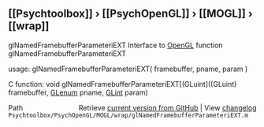 ## [[Psychtoolbox]] &#8250; [[PsychOpenGL]] &#8250; [[MOGL]] &#8250; [[wrap]]

glNamedFramebufferParameteriEXT  Interface to [OpenGL](OpenGL) function glNamedFramebufferParameteriEXT  
  
usage:  glNamedFramebufferParameteriEXT( framebuffer, pname, param )  
  
C function:  void glNamedFramebufferParameteriEXT[(GLuint]((GLuint) framebuffer, [GLenum](GLenum) pname, [GLint](GLint) param)  




<div class="code_header" style="text-align:right;">
  <span style="float:left;">Path&nbsp;&nbsp;</span> <span class="counter">Retrieve <a href=
  "https://raw.github.com/Psychtoolbox-3/Psychtoolbox-3/beta/Psychtoolbox/PsychOpenGL/MOGL/wrap/glNamedFramebufferParameteriEXT.m">current version from GitHub</a> | View <a href=
  "https://github.com/Psychtoolbox-3/Psychtoolbox-3/commits/beta/Psychtoolbox/PsychOpenGL/MOGL/wrap/glNamedFramebufferParameteriEXT.m">changelog</a></span>
</div>
<div class="code">
  <code>Psychtoolbox/PsychOpenGL/MOGL/wrap/glNamedFramebufferParameteriEXT.m</code>
</div>

